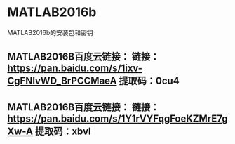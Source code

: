 # MATLAB2016b
MATLAB2016b的安装包和密钥
## MATLAB2016B百度云链接： 链接：https://pan.baidu.com/s/1ixv-CgFNIvWD_BrPCCMaeA   提取码：0cu4 

## MATLAB2016B百度云链接： 链接：https://pan.baidu.com/s/1Y1rVYFqgFoeKZMrE7gXw-A   提取码：xbvl 

